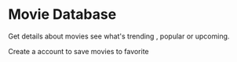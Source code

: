 # Movie Database

Get details about movies see what's trending , popular or upcoming.

Create a account to save movies to favorite